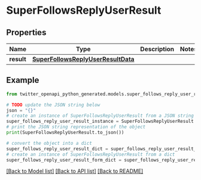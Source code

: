 # SuperFollowsReplyUserResult


## Properties

Name | Type | Description | Notes
------------ | ------------- | ------------- | -------------
**result** | [**SuperFollowsReplyUserResultData**](SuperFollowsReplyUserResultData.md) |  | 

## Example

```python
from twitter_openapi_python_generated.models.super_follows_reply_user_result import SuperFollowsReplyUserResult

# TODO update the JSON string below
json = "{}"
# create an instance of SuperFollowsReplyUserResult from a JSON string
super_follows_reply_user_result_instance = SuperFollowsReplyUserResult.from_json(json)
# print the JSON string representation of the object
print(SuperFollowsReplyUserResult.to_json())

# convert the object into a dict
super_follows_reply_user_result_dict = super_follows_reply_user_result_instance.to_dict()
# create an instance of SuperFollowsReplyUserResult from a dict
super_follows_reply_user_result_form_dict = super_follows_reply_user_result.from_dict(super_follows_reply_user_result_dict)
```
[[Back to Model list]](../README.md#documentation-for-models) [[Back to API list]](../README.md#documentation-for-api-endpoints) [[Back to README]](../README.md)


